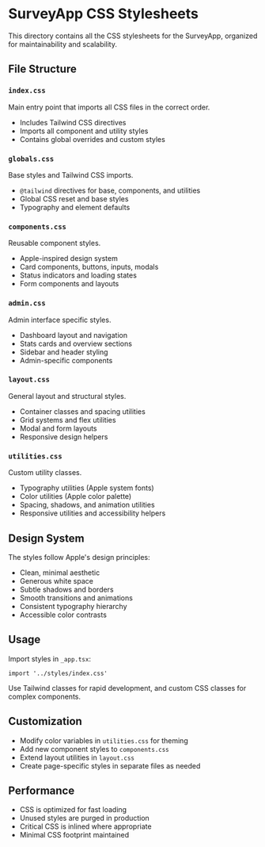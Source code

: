 # SurveyApp CSS Stylesheets

This directory contains all the CSS stylesheets for the SurveyApp, organized for maintainability and scalability.

## File Structure

### `index.css`
Main entry point that imports all CSS files in the correct order.
- Includes Tailwind CSS directives
- Imports all component and utility styles
- Contains global overrides and custom styles

### `globals.css`
Base styles and Tailwind CSS imports.
- `@tailwind` directives for base, components, and utilities
- Global CSS reset and base styles
- Typography and element defaults

### `components.css`
Reusable component styles.
- Apple-inspired design system
- Card components, buttons, inputs, modals
- Status indicators and loading states
- Form components and layouts

### `admin.css`
Admin interface specific styles.
- Dashboard layout and navigation
- Stats cards and overview sections
- Sidebar and header styling
- Admin-specific components

### `layout.css`
General layout and structural styles.
- Container classes and spacing utilities
- Grid systems and flex utilities
- Modal and form layouts
- Responsive design helpers

### `utilities.css`
Custom utility classes.
- Typography utilities (Apple system fonts)
- Color utilities (Apple color palette)
- Spacing, shadows, and animation utilities
- Responsive utilities and accessibility helpers

## Design System

The styles follow Apple's design principles:
- Clean, minimal aesthetic
- Generous white space
- Subtle shadows and borders
- Smooth transitions and animations
- Consistent typography hierarchy
- Accessible color contrasts

## Usage

Import styles in `_app.tsx`:
```tsx
import '../styles/index.css'
```

Use Tailwind classes for rapid development, and custom CSS classes for complex components.

## Customization

- Modify color variables in `utilities.css` for theming
- Add new component styles to `components.css`
- Extend layout utilities in `layout.css`
- Create page-specific styles in separate files as needed

## Performance

- CSS is optimized for fast loading
- Unused styles are purged in production
- Critical CSS is inlined where appropriate
- Minimal CSS footprint maintained
